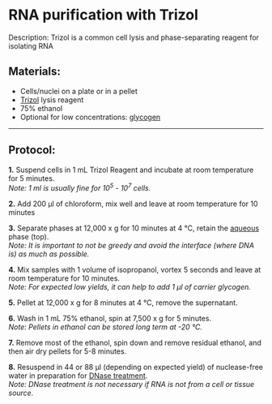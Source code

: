 RNA purification with Trizol
================================================================================
Description: Trizol is a common cell lysis and phase-separating reagent for isolating RNA

Materials:
--------------------------------------------------------------------------------
  * Cells/nuclei on a plate or in a pellet 
  * [Trizol](https://www.thermofisher.com/order/catalog/product/15596026#/15596026) lysis reagent
  * 75% ethanol
  * Optional for low concentrations: [glycogen](https://www.thermofisher.com/order/catalog/product/10814010#/10814010)
     
___
Protocol:
--------------------------------------------------------------------------------

**1.** Suspend cells in 1 mL Trizol Reagent and incubate at room temperature for 5 minutes.<br/>_Note: 1 ml is usually fine for 10<sup>5</sup> - 10<sup>7</sup> cells._

**2.** Add 200 µl of chloroform, mix well and leave at room temperature for 10 minutes
    
**3.** Separate phases at 12,000 x g for 10 minutes at 4 °C, retain the <ins>aqueous</ins> phase (top).<br/>_Note: It is important to not be greedy and avoid the interface (where DNA is) as much as possible._

**4.** Mix samples with 1 volume of isopropanol, vortex 5 seconds and leave at room temperature for 10 minutes.<br/>_Note: For expected low yields, it can help to add 1 µl of carrier glycogen._

**5.** Pellet at 12,000 x g for 8 minutes at 4 °C, remove the supernatant.

**6.** Wash in 1 mL 75% ethanol, spin at 7,500 x g for 5 minutes.<br/>_Note: Pellets in ethanol can be stored long term at -20 °C._

**7.** Remove most of the ethanol, spin down and remove residual ethanol, and then air dry pellets for 5-8 minutes.

**8.** Resuspend in 44 or 88 µl (depending on expected yield) of nuclease-free water in preparation for [DNase treatment](./TURBO-DNase.md).<br/>_Note: DNase treatment is not necessary if RNA is not from a cell or tissue source._


